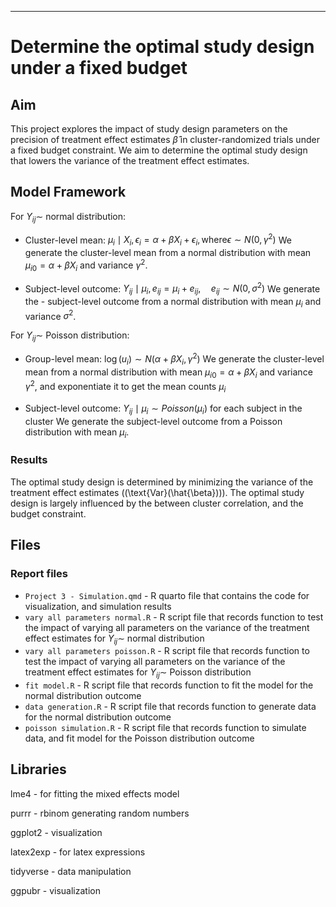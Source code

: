 ------------------------------------------------------------------------
# Determine the optimal study design under a fixed budget

## Aim
This project explores the impact of study design parameters on the precision of treatment effect estimates $\hat{\beta}$ in cluster-randomized trials under a fixed budget constraint. We aim to determine the optimal study design that lowers the variance of the treatment effect estimates.


## Model Framework
For $Y_{ij} \sim$ normal distribution:

- Cluster-level mean: $\mu_i \mid X_i, \epsilon_i = \alpha + \beta X_i + \epsilon_i, \text{where} \epsilon \sim N(0, \gamma^2)$ We generate the cluster-level mean from a normal distribution with mean $\mu_{i0} = \alpha + \beta X_i$ and variance $\gamma^2$.

- Subject-level outcome: $Y_{ij} \mid \mu_i, e_{ij} = \mu_i + e_{ij}, \quad e_{ij} \sim N(0, \sigma^2)$ We generate the - subject-level outcome from a normal distribution with mean $\mu_i$ and variance $\sigma^2$.

For $Y_{ij} \sim$ Poisson distribution:

- Group-level mean: $\log(u_i) \sim N(\alpha + \beta X_i, \gamma^2)$ We generate the cluster-level mean from a normal distribution with mean $\mu_{i0} = \alpha + \beta X_i$ and variance $\gamma^2$, and exponentiate it to get the mean counts $\mu_i$

- Subject-level outcome: $Y_{ij} \mid \mu_i \sim Poisson(\mu_i)$ for each subject in the cluster We generate the subject-level outcome from a Poisson distribution with mean $\mu_i$.


### Results
The optimal study design is determined by minimizing the variance of the treatment effect estimates (\(\text{Var}(\hat{\beta})\)). The optimal study design is largely influenced by the between cluster correlation, and the budget constraint.

## Files

### Report files

-   `Project 3 - Simulation.qmd` - R quarto file that contains the code for visualization, and simulation results
-   `vary all parameters normal.R` - R script file that records function to test the impact of varying all parameters on the variance of the treatment effect estimates for $Y_{ij} \sim$ normal distribution
-   `vary all parameters poisson.R` - R script file that records function to test the impact of varying all parameters on the variance of the treatment effect estimates for $Y_{ij} \sim$ Poisson distribution
-   `fit model.R` - R script file that records function to fit the model for the normal distribution outcome
-   `data generation.R` - R script file that records function to generate data for the normal distribution outcome
-   `poisson simulation.R` - R script file that records function to simulate data, and fit model for the Poisson distribution outcome


## Libraries
lme4 - for fitting the mixed effects model

purrr - rbinom generating random numbers

ggplot2 - visualization

latex2exp - for latex expressions

tidyverse - data manipulation

ggpubr - visualization


